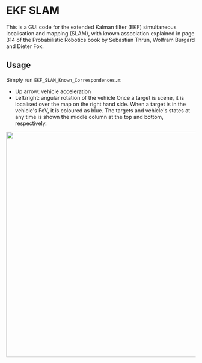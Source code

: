 # EKF SLAM
This is a GUI code for the extended Kalman filter (EKF) simultaneous localisation and mapping (SLAM), with known association explained in page 314 of the Probabilistic Robotics book by Sebastian Thrun, Wolfram Burgard and Dieter Fox.

## Usage
Simply run ```EKF_SLAM_Known_Correspondences.m```:
- Up arrow: vehicle acceleration
- Left/right: angular rotation of the vehicle 
Once a target is scene, it is localised over the map on the right hand side.
When a target is in the vehicle's FoV, it is coloured as blue.
The targets and vehicle's states at any time is shown the middle column at the top and bottom, respectively.

<p align="center">
  <img src="img/myimage.gif" width=600 >
</p>
